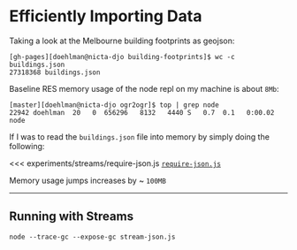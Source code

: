 # Efficiently Importing Data

Taking a look at the Melbourne building footprints as geojson:

```
[gh-pages][doehlman@nicta-djo building-footprints]$ wc -c buildings.json
27318368 buildings.json
```

Baseline RES memory usage of the node repl on my machine is about `8Mb`:

```
[master][doehlman@nicta-djo ogr2ogr]$ top | grep node
22942 doehlman  20   0  656296   8132   4440 S   0.7  0.1   0:00.02 node
```

If I was to read the `buildings.json` file into memory by simply doing the following:

<<< experiments/streams/require-json.js
[`require-json.js`](experiments/streams/require-json.js)

Memory usage jumps increases by ~ `100MB`

---

## Running with Streams

```
node --trace-gc --expose-gc stream-json.js
```
